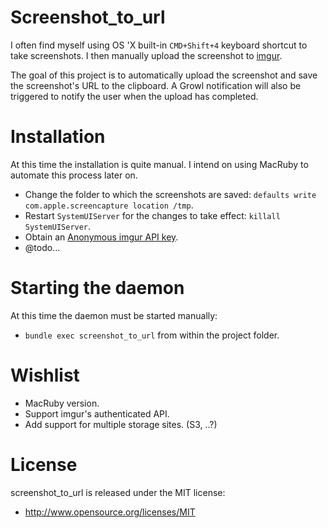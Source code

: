 # Screenshot_to_url

I often find myself using OS 'X built-in `CMD+Shift+4` keyboard shortcut to take
screenshots. I then manually upload the screenshot to [imgur](http://imgur.com).

The goal of this project is to automatically upload the screenshot and save the
screenshot's URL to the clipboard. A Growl notification will also be triggered to
notify the user when the upload has completed.

# Installation

At this time the installation is quite manual. I intend on using MacRuby to automate
this process later on.

- Change the folder to which the screenshots are saved: `defaults write com.apple.screencapture location /tmp`.
- Restart `SystemUIServer` for the changes to take effect: `killall SystemUIServer`.
- Obtain an [Anonymous imgur API key](https://imgur.com/register/api_anon).
- @todo...

# Starting the daemon

At this time the daemon must be started manually:

- `bundle exec screenshot_to_url` from within the project folder.

# Wishlist

- MacRuby version.
- Support imgur's authenticated API.
- Add support for multiple storage sites. (S3, ..?)

# License

screenshot_to_url is released under the MIT license:

- http://www.opensource.org/licenses/MIT
